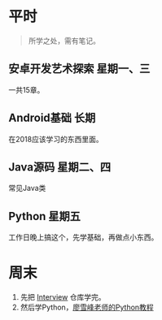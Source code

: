 # 平时
>所学之处，需有笔记。

## 安卓开发艺术探索  星期一、三

一共15章。

## Android基础  长期

在2018应该学习的东西里面。

## Java源码   星期二、四

常见Java类

## Python  星期五

工作日晚上搞这个，先学基础，再做点小东西。

# 周末

1. 先把 [Interview](https://github.com/CyC2018/Interview-Notebook) 仓库学完。
2. 然后学Python，[廖雪峰老师的Python教程](https://www.liaoxuefeng.com/wiki/0014316089557264a6b348958f449949df42a6d3a2e542c000)
